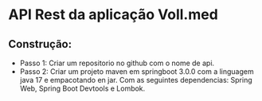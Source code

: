 # API Rest da aplicação Voll.med
## Construção:
- Passo 1: Criar um repositorio no github com o nome de api.
- Passo 2: Criar um projeto maven em springboot 3.0.0 com a linguagem java 17 e empacotando en jar.
Com as seguintes dependencias: Spring Web, Spring Boot Devtools e Lombok. 
